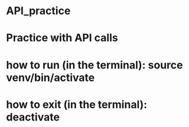 # API_practice
# Practice with API calls
# how to run (in the terminal): source venv/bin/activate
# how to exit (in the terminal): deactivate
